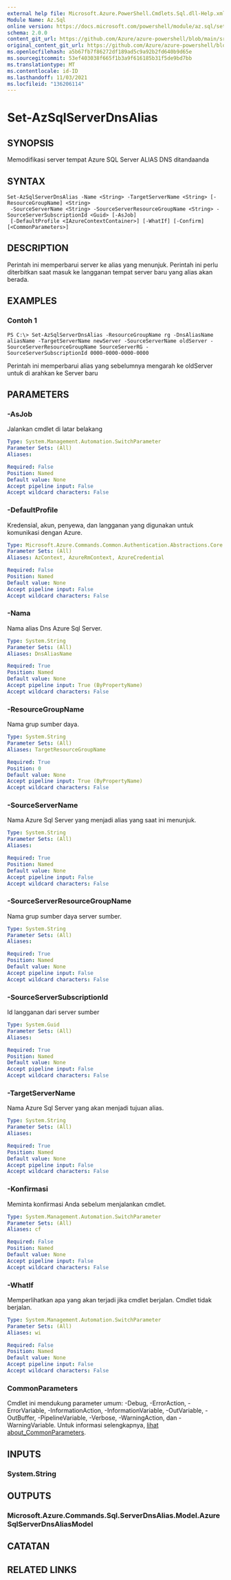 ```yaml
---
external help file: Microsoft.Azure.PowerShell.Cmdlets.Sql.dll-Help.xml
Module Name: Az.Sql
online version: https://docs.microsoft.com/powershell/module/az.sql/set-azsqlserverdnsalias
schema: 2.0.0
content_git_url: https://github.com/Azure/azure-powershell/blob/main/src/Sql/Sql/help/Set-AzSqlServerDnsAlias.md
original_content_git_url: https://github.com/Azure/azure-powershell/blob/main/src/Sql/Sql/help/Set-AzSqlServerDnsAlias.md
ms.openlocfilehash: a5b67fb7f86272df189ad5c9a92b2fd640b9d65e
ms.sourcegitcommit: 53ef403038f665f1b3a9f616185b31f5de9bd7bb
ms.translationtype: MT
ms.contentlocale: id-ID
ms.lasthandoff: 11/03/2021
ms.locfileid: "136206114"
---
```

# Set-AzSqlServerDnsAlias

## SYNOPSIS
Memodifikasi server tempat Azure SQL Server ALIAS DNS ditandaanda

## SYNTAX

```
Set-AzSqlServerDnsAlias -Name <String> -TargetServerName <String> [-ResourceGroupName] <String>
 -SourceServerName <String> -SourceServerResourceGroupName <String> -SourceServerSubscriptionId <Guid> [-AsJob]
 [-DefaultProfile <IAzureContextContainer>] [-WhatIf] [-Confirm] [<CommonParameters>]
```

## DESCRIPTION
Perintah ini memperbarui server ke alias yang menunjuk. Perintah ini perlu diterbitkan saat masuk ke langganan tempat server baru yang alias akan berada.

## EXAMPLES

### Contoh 1
```
PS C:\> Set-AzSqlServerDnsAlias -ResourceGroupName rg -DnsAliasName aliasName -TargetServerName newServer -SourceServerName oldServer -SourceServerResourceGroupName SourceServerRG -SourceServerSubscriptionId 0000-0000-0000-0000
```

Perintah ini memperbarui alias yang sebelumnya mengarah ke oldServer untuk di arahkan ke Server baru

## PARAMETERS

### -AsJob
Jalankan cmdlet di latar belakang

```yaml
Type: System.Management.Automation.SwitchParameter
Parameter Sets: (All)
Aliases:

Required: False
Position: Named
Default value: None
Accept pipeline input: False
Accept wildcard characters: False
```

### -DefaultProfile
Kredensial, akun, penyewa, dan langganan yang digunakan untuk komunikasi dengan Azure.

```yaml
Type: Microsoft.Azure.Commands.Common.Authentication.Abstractions.Core.IAzureContextContainer
Parameter Sets: (All)
Aliases: AzContext, AzureRmContext, AzureCredential

Required: False
Position: Named
Default value: None
Accept pipeline input: False
Accept wildcard characters: False
```

### -Nama
Nama alias Dns Azure Sql Server.

```yaml
Type: System.String
Parameter Sets: (All)
Aliases: DnsAliasName

Required: True
Position: Named
Default value: None
Accept pipeline input: True (ByPropertyName)
Accept wildcard characters: False
```

### -ResourceGroupName
Nama grup sumber daya.

```yaml
Type: System.String
Parameter Sets: (All)
Aliases: TargetResourceGroupName

Required: True
Position: 0
Default value: None
Accept pipeline input: True (ByPropertyName)
Accept wildcard characters: False
```

### -SourceServerName
Nama Azure Sql Server yang menjadi alias yang saat ini menunjuk.

```yaml
Type: System.String
Parameter Sets: (All)
Aliases:

Required: True
Position: Named
Default value: None
Accept pipeline input: False
Accept wildcard characters: False
```

### -SourceServerResourceGroupName
Nama grup sumber daya server sumber.

```yaml
Type: System.String
Parameter Sets: (All)
Aliases:

Required: True
Position: Named
Default value: None
Accept pipeline input: False
Accept wildcard characters: False
```

### -SourceServerSubscriptionId
Id langganan dari server sumber

```yaml
Type: System.Guid
Parameter Sets: (All)
Aliases:

Required: True
Position: Named
Default value: None
Accept pipeline input: False
Accept wildcard characters: False
```

### -TargetServerName
Nama Azure Sql Server yang akan menjadi tujuan alias.

```yaml
Type: System.String
Parameter Sets: (All)
Aliases:

Required: True
Position: Named
Default value: None
Accept pipeline input: False
Accept wildcard characters: False
```

### -Konfirmasi
Meminta konfirmasi Anda sebelum menjalankan cmdlet.

```yaml
Type: System.Management.Automation.SwitchParameter
Parameter Sets: (All)
Aliases: cf

Required: False
Position: Named
Default value: None
Accept pipeline input: False
Accept wildcard characters: False
```

### -WhatIf
Memperlihatkan apa yang akan terjadi jika cmdlet berjalan.
Cmdlet tidak berjalan.

```yaml
Type: System.Management.Automation.SwitchParameter
Parameter Sets: (All)
Aliases: wi

Required: False
Position: Named
Default value: None
Accept pipeline input: False
Accept wildcard characters: False
```

### CommonParameters
Cmdlet ini mendukung parameter umum: -Debug, -ErrorAction, -ErrorVariable, -InformationAction, -InformationVariable, -OutVariable, -OutBuffer, -PipelineVariable, -Verbose, -WarningAction, dan -WarningVariable. Untuk informasi selengkapnya, [lihat about_CommonParameters](http://go.microsoft.com/fwlink/?LinkID=113216).

## INPUTS

### System.String

## OUTPUTS

### Microsoft.Azure.Commands.Sql.ServerDnsAlias.Model.AzureSqlServerDnsAliasModel

## CATATAN

## RELATED LINKS
